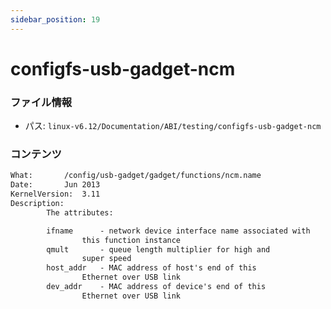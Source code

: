 ```yaml
---
sidebar_position: 19
---
```

# configfs-usb-gadget-ncm

### ファイル情報

- パス: `linux-v6.12/Documentation/ABI/testing/configfs-usb-gadget-ncm`

### コンテンツ

```txt
What:		/config/usb-gadget/gadget/functions/ncm.name
Date:		Jun 2013
KernelVersion:	3.11
Description:
		The attributes:

		ifname		- network device interface name associated with
				this function instance
		qmult		- queue length multiplier for high and
				super speed
		host_addr	- MAC address of host's end of this
				Ethernet over USB link
		dev_addr	- MAC address of device's end of this
				Ethernet over USB link


```
